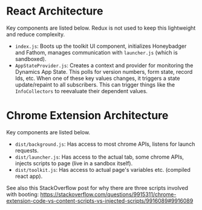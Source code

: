 # React Architecture

Key components are listed below. Redux is not used to keep this lightweight and reduce complexity.

 - `index.js`: Boots up the toolkit UI component, initializes Honeybadger and Fathom, manages communication with `launcher.js` (which is sandboxed).
 - `AppStateProvider.js`: Creates a context and provider for monitoring the Dynamics App State. This polls for version numbers, form state, record Ids, etc. When one of these key values changes, it triggers a state update/repaint to all subscribers. This can trigger things like the `InfoCollectors` to reevaluate their dependent values.

# Chrome Extension Architecture

Key components are listed below.

 - `dist/background.js`: Has access to most chrome APIs, listens for launch requests.
 - `dist/launcher.js`: Has access to the actual tab, some chrome APIs, injects scripts to page (live in a sandbox itself).
 - `dist/toolkit.js`: Has access to actual page's variables etc. (compiled react app).

See also this StackOverflow post for why there are three scripts involved with booting: https://stackoverflow.com/questions/9915311/chrome-extension-code-vs-content-scripts-vs-injected-scripts/9916089#9916089